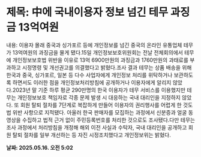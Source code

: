 # **제목: 中에 국내이용자 정보 넘긴 테무 과징금 13억여원**

  내용: 이용자 몰래 중국과 싱가포르 등에 개인정보를 넘긴 중국의 온라인 유통업체 테무가 13억여원의 과징금을 물게 됐다.15일 개인정보보호위원회는 전날 전체회의에서 테무에 개인정보보호법 위반을 이유로 13억 6900만원의 과징금과 1760만원의 과태료를 부과하고 시정명령 및 개선권고를 의결했다고 밝혔다.조사 결과 테무는 상품 배송을 위해 한국과 중국, 싱가포르, 일본 등 다수 사업자에게 개인정보 처리를 위탁하거나 보관하도록 하면서도 이러한 점을 개인정보처리방침에 공개하거나 이용자에게 알리지 않았다.2023년 말 기준 하루 평균 290만명의 한국 이용자가 테무 서비스를 이용했지만 테무는 개인정보보호 책임자로 각종 문제 발생 시 대응하는 국내 대리인을 지정하지 않았다. 또 회원 탈퇴 절차를 7단계로 복잡하게 만들어 이용자의 권리행사를 어렵게 한 것도 법 위반 사항으로 지적됐다. 아울러 한국 판매자를 모집하는 과정에서 신분증과 얼굴 동영상을 수집하고 법적 근거 없이 주민등록번호를 처리한 것으로도 조사됐다.다만 테무는 조사 과정에서 처리방침을 개정해 해외 이전 사실과 수탁자, 국내 대리인을 공개하고 회원 탈퇴 절차를 일부 개선하는 등 자진 시정조치했다고 개인정보위는 밝혔다.

  **날짜: 2025.05.16. 오전 5:02**